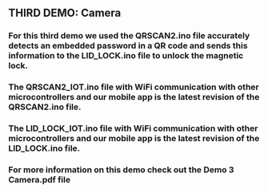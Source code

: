 ## THIRD DEMO: Camera

### For this third demo we used the QRSCAN2.ino file accurately detects an embedded password in a QR code and sends this information to the LID_LOCK.ino file to unlock the magnetic lock.
### The QRSCAN2_IOT.ino file with WiFi communication with other microcontrollers and our mobile app is the latest revision of the QRSCAN2.ino file.
### The LID_LOCK_IOT.ino file with WiFi communication with other microcontrollers and our mobile app is the latest revision of the LID_LOCK.ino file.
### For more information on this demo check out the Demo 3 Camera.pdf file
